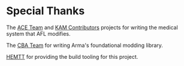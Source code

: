 # Special Thanks

The [ACE Team](https://ace3.acemod.org/) and [KAM Contributors](https://github.com/KAT-Advanced-Medical/KAM)
projects for writing the medical system that AFL modifies.

The [CBA Team](https://cbateam.github.io/CBA_A3/) for writing Arma's foundational modding library.

[HEMTT](https://hemtt.dev) for providing the build tooling for this project.
